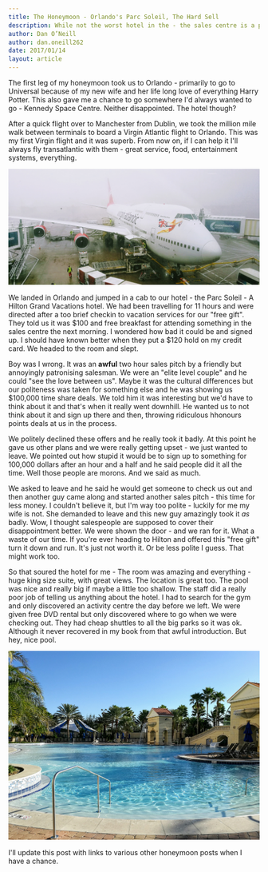 ```yaml
---
title: The Honeymoon - Orlando's Parc Soleil, The Hard Sell
description: While not the worst hotel in the - the sales centre is a place I will never go again
author: Dan O’Neill
author: dan.oneill262
date: 2017/01/14
layout: article
---
```


The first leg of my honeymoon took us to Orlando - primarily to go to Universal because of my new wife and her life long love of everything Harry Potter. This also gave me a chance to go somewhere I'd always wanted to go - Kennedy Space Centre. Neither disappointed. The hotel though? 

After a quick flight over to Manchester from Dublin, we took the million mile walk between terminals to board a Virgin Atlantic flight to Orlando. This was my first Virgin flight and it was superb. From now on, if I can help it I'll always fly transatlantic with them - great service, food, entertainment systems, everything. 

![Our fine transatlantic jet. Pretty Woman by Virgin Atlantic](/images/virgin-atlantic-pretty-woman.jpg)

We landed in Orlando and jumped in a cab to our hotel - the Parc Soleil - A Hilton Grand Vacations hotel. We had been travelling for 11 hours and were directed after a too brief checkin to vacation services for our "free gift". They told us it was $100 and free breakfast for attending something in the sales centre the next morning. I wondered how bad it could be and signed up. I should have known better when they put a $120 hold on my credit card. We headed to the room and slept. 

Boy was I wrong. It was an **awful** two hour sales pitch by a friendly but annoyingly patronising salesman. We were an "elite level couple" and he could "see the love between us". Maybe it was the cultural differences but our politeness was taken for something else and he was showing us $100,000 time share deals. We told him it was interesting but we'd have to think about it and that's when it really went downhill. He wanted us to not think about it and sign up there and then, throwing ridiculous hhonours points deals at us in the process. 

We politely declined these offers and he really took it badly. At this point he gave us other plans and we were really getting upset - we just wanted to leave. We pointed out how stupid it would be to sign up to something for 100,000 dollars after an hour and a half and he said people did it all the time. Well those people are morons. And we said as much. 

We asked to leave and he said he would get someone to check us out and then another guy came along and started another sales pitch - this time for less money. I couldn't believe it, but I'm way too polite - luckily for me my wife is not. She demanded to leave and this new guy amazingly took it *as* badly. Wow, I thought salespeople are supposed to cover their disappointment better. We were shown the door - and we ran for it. What a waste of our time. If you're ever heading to Hilton and offered this "free gift" turn it down and run. It's just not worth it. Or be less polite I guess. That might work too. 

So that soured the hotel for me - The room was amazing and everything - huge king size suite, with great views. The location is great too. The pool was nice and really big if maybe a little too shallow. The staff did a really poor job of telling us anything about the hotel. I had to search for the gym and only discovered an activity centre the day before we left. We were given free DVD rental but only discovered where to go when we were checking out. They had cheap shuttles to all the big parks so it was ok. Although it never recovered in my book from that awful introduction. But hey, nice pool. 

![Hilton's nice pool](/images/hilton-orlando-pool.jpg)

I'll update this post with links to various other honeymoon posts when I have a chance. 